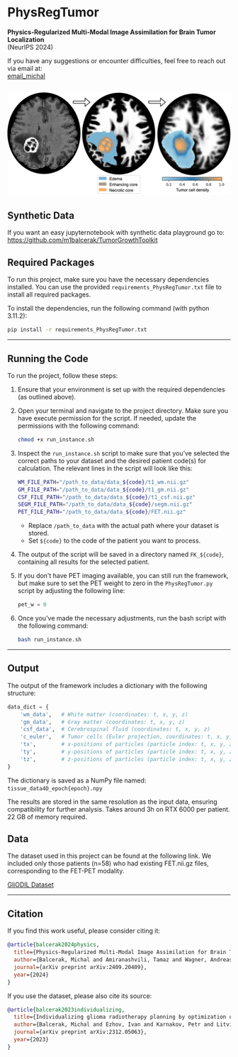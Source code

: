 # PhysRegTumor
**Physics-Regularized Multi-Modal Image Assimilation for Brain Tumor Localization**  
(NeurIPS 2024)  

If you have any suggestions or encounter difficulties, feel free to reach out via email at:  
[email_michal](mailto:michal.balcerak@uzh.ch)

![Overview](thumbnail.png)
---
## Synthetic Data

If you want an easy jupyternotebook with synthetic data playground go to: https://github.com/m1balcerak/TumorGrowthToolkit


## Required Packages

To run this project, make sure you have the necessary dependencies installed. You can use the provided `requirements_PhysRegTumor.txt` file to install all required packages.

To install the dependencies, run the following command (with python 3.11.2):

```bash
pip install -r requirements_PhysRegTumor.txt
```

---

## Running the Code

To run the project, follow these steps:

1. Ensure that your environment is set up with the required dependencies (as outlined above).
2. Open your terminal and navigate to the project directory. Make sure you have execute permission for the script. If needed, update the permissions with the following command:

   ```bash
   chmod +x run_instance.sh
   ```

3. Inspect the `run_instance.sh` script to make sure that you’ve selected the correct paths to your dataset and the desired patient code(s) for calculation. The relevant lines in the script will look like this:

   ```bash
   WM_FILE_PATH="/path_to_data/data_${code}/t1_wm.nii.gz"
   GM_FILE_PATH="/path_to_data/data_${code}/t1_gm.nii.gz"
   CSF_FILE_PATH="/path_to_data/data_${code}/t1_csf.nii.gz"
   SEGM_FILE_PATH="/path_to_data/data_${code}/segm.nii.gz"
   PET_FILE_PATH="/path_to_data/data_${code}/FET.nii.gz"
   ```

   - Replace `/path_to_data` with the actual path where your dataset is stored.
   - Set `${code}` to the code of the patient you want to process.

4. The output of the script will be saved in a directory named `FK_${code}`, containing all results for the selected patient.

5. If you don't have PET imaging available, you can still run the framework, but make sure to set the PET weight to zero in the `PhysRegTumor.py` script by adjusting the following line:

   ```python
   pet_w = 0
   ```

6. Once you've made the necessary adjustments, run the bash script with the following command:

   ```bash
   bash run_instance.sh
   ```

---

## Output

The output of the framework includes a dictionary with the following structure:

```python
data_dict = {
    'wm_data',   # White matter (coordinates: t, x, y, z)
    'gm_data',   # Gray matter (coordinates: t, x, y, z)
    'csf_data',  # Cerebrospinal fluid (coordinates: t, x, y, z)
    'c_euler',   # Tumor cells (Euler projection, coordinates: t, x, y, z)
    'tx',        # x-positions of particles (particle index: t, x, y, z)
    'ty',        # y-positions of particles (particle index: t, x, y, z)
    'tz',        # z-positions of particles (particle index: t, x, y, z)
}
```

The dictionary is saved as a NumPy file named:  
`tissue_data4D_epoch{epoch}.npy`

The results are stored in the same resolution as the input data, ensuring compatibility for further analysis. Takes around 3h on RTX 6000 per patient. 22 GB of memory required. 


## Data

The dataset used in this project can be found at the following link. We included only those patients (n=58) who had existing FET.nii.gz files, corresponding to the FET-PET modality.

[GliODIL Dataset](https://huggingface.co/datasets/m1balcerak/GliODIL)

---
## Citation

If you find this work useful, please consider citing it:

```bibtex
@article{balcerak2024physics,
  title={Physics-Regularized Multi-Modal Image Assimilation for Brain Tumor Localization},
  author={Balcerak, Michal and Amiranashvili, Tamaz and Wagner, Andreas and Weidner, Jonas and Karnakov, Petr and Paetzold, Johannes C and Ezhov, Ivan and Koumoutsakos, Petros and Wiestler, Benedikt and Menze, Bjoern},
  journal={arXiv preprint arXiv:2409.20409},
  year={2024}
}
```

If you use the dataset, please also cite its source:

```bibtex
@article{balcerak2023individualizing,
  title={Individualizing glioma radiotherapy planning by optimization of a data and physics informed discrete loss},
  author={Balcerak, Michal and Ezhov, Ivan and Karnakov, Petr and Litvinov, Sergey and Koumoutsakos, Petros and Weidner, Jonas and Zhang, Ray Zirui and Lowengrub, John S and Wiestler, Bene and Menze, Bjoern},
  journal={arXiv preprint arXiv:2312.05063},
  year={2023}
}
```


